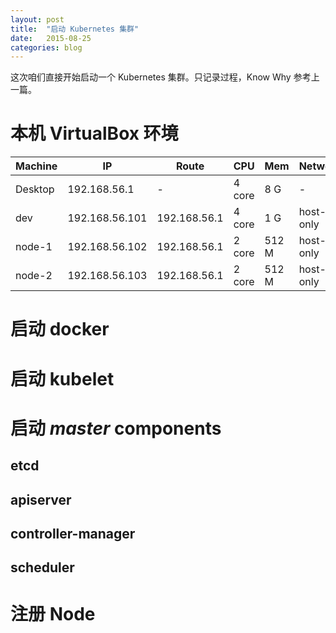```yaml
---
layout: post
title:  "启动 Kubernetes 集群"
date:   2015-08-25
categories: blog
---
```


这次咱们直接开始启动一个 Kubernetes 集群。只记录过程，Know Why 参考上一篇。

# 本机 VirtualBox 环境

| Machine | IP | Route | CPU | Mem | Network |
| --- | --- | --- | --- | --- | --- |
| Desktop | 192.168.56.1 | - | 4 core | 8 G | - |
| dev | 192.168.56.101 | 192.168.56.1 | 4 core | 1 G | host-only |
| node-1 | 192.168.56.102 | 192.168.56.1 | 2 core | 512 M | host-only |
| node-2 | 192.168.56.103 | 192.168.56.1 | 2 core | 512 M | host-only |

# 启动 docker


# 启动 kubelet


# 启动 _master_ components

## etcd

## apiserver 

## controller-manager 

## scheduler

# 注册 Node

